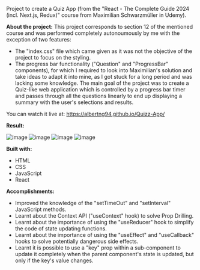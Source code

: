 Project to create a Quiz App (from the "React - The Complete Guide 2024 (incl. Next.js, Redux)" course from Maximilian Schwarzmüller in Udemy).

**About the project:** This project corresponds to section 12 of the mentioned course and was performed completely autonoumously by me with the exception of two features:
- The "index.css" file which came given as it was not the objective of the project to focus on the styling.
- The progress bar functionality ("Question" and "ProgressBar" components), for which I required to look into Maximilian's solution and take ideas to adapt it into mine, as I got stuck for a long period and was lacking some knowledge.
The main goal of the project was to create a Quiz-like web application which is controlled by a progress bar timer and passes through all the questions linearly to end up displaying a summary with the user's selections and results.

You can watch it live at: https://albertng94.github.io/Quizz-App/

**Result:**

![image](https://github.com/albertng94/Quizz-App/assets/120219974/767fce2a-30e8-4c67-a79c-33f5215543a8)
![image](https://github.com/albertng94/Quizz-App/assets/120219974/844f9c52-e102-4b0a-879c-1078bcba5e63)
![image](https://github.com/albertng94/Quizz-App/assets/120219974/6baf47d2-5acf-49d9-8920-e02918d0acc6)
![image](https://github.com/albertng94/Quizz-App/assets/120219974/7b2045e5-4dd8-42c1-ab7b-b8fe1d26f427)

**Built with:**
- HTML
- CSS
- JavaScript
- React

**Accomplishments:**
- Improved the knowledge of the "setTimeOut" and "setInterval" JavaScript methods.
- Learnt about the Context API ("useContext" hook) to solve Prop Drilling.
- Learnt about the importance of using the "useReducer" hook to simplify the code of state updating functions.
- Learnt about the importance of using the "useEffect" and "useCallback" hooks to solve potentially dangerous side effects.
- Learnt it is possible to use a "key" prop within a sub-component to update it completely when the parent component's state is updated, but only if the key's value changes.
